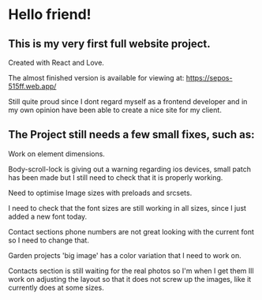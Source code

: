 # Hello friend!

## This is my very first full website project.
Created with React and Love.

The almost finished version is available for viewing at: https://sepos-515ff.web.app/

Still quite proud since I dont regard myself as a frontend developer and in my own opinion have been able to create a nice site for my client.

## The Project still needs a few small fixes, such as:

Work on element dimensions.

Body-scroll-lock is giving out a warning regarding ios devices, small patch has been made but I still need to check that it is properly working.

Need to optimise Image sizes with preloads and srcsets.

I need to check that the font sizes are still working in all sizes, since I just added a new font today.

Contact sections phone numbers are not great looking with the current font so I need to change that.

Garden projects 'big image' has a color variation that I need to work on.

Contacts section is still waiting for the real photos so I'm when I get them Ill work on adjusting the layout so that it does not screw up the images, like it currently does at some sizes.
